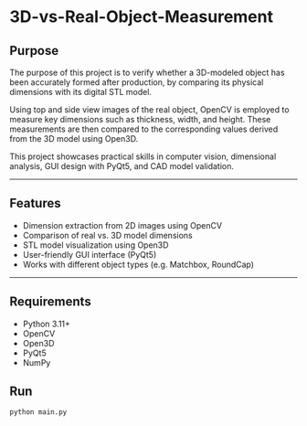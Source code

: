 # 3D-vs-Real-Object-Measurement

## Purpose

The purpose of this project is to verify whether a 3D-modeled object has been accurately formed after production, by comparing its physical dimensions with its digital STL model.

Using top and side view images of the real object, OpenCV is employed to measure key dimensions such as thickness, width, and height. These measurements are then compared to the corresponding values derived from the 3D model using Open3D.

This project showcases practical skills in computer vision, dimensional analysis, GUI design with PyQt5, and CAD model validation.

---

## Features

- Dimension extraction from 2D images using OpenCV
- Comparison of real vs. 3D model dimensions
- STL model visualization using Open3D
- User-friendly GUI interface (PyQt5)
- Works with different object types (e.g. Matchbox, RoundCap)

---

## Requirements

- Python 3.11+
- OpenCV
- Open3D
- PyQt5
- NumPy


## Run
```bash
python main.py


